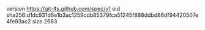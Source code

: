 version https://git-lfs.github.com/spec/v1
oid sha256:d1dc931d6e1b3ac1259cdb85379fca51245f888ddbd86df94420507e4fe93ac2
size 2663
